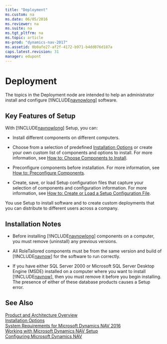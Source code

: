 ```yaml
---
title: "Deployment"
ms.custom: na
ms.date: 06/05/2016
ms.reviewer: na
ms.suite: na
ms.tgt_pltfrm: na
ms.topic: article
ms-prod: "dynamics-nav-2017"
ms.assetid: 0b0afe27-af2f-4172-b971-b4dd076d187a
caps.latest.revision: 31
manager: edupont
---
```

# Deployment
The topics in the Deployment node are intended to help an administrator install and configure [!INCLUDE[navnowlong](includes/navnowlong_md.md)] software.  
  
## Key Features of Setup  
 With [!INCLUDE[navnowlong](includes/navnowlong_md.md)] Setup, you can:  
  
-   Install different components on different computers.  
  
-   Choose from a selection of predefined [Installation Options](Installation-Options.md) or create your own custom list of components and options to install. For more information, see [How to: Choose Components to Install](How%20to:%20Choose%20Components%20to%20Install.md).  
  
-   Preconfigure components before installation. For more information, see [How to: Preconfigure Components](How%20to:%20Preconfigure%20Components.md).  
  
-   Create, save, or load Setup configuration files that capture your selection of components and configuration information. For more information, see [How to: Create or Load a Setup Configuration File](How%20to:%20Create%20or%20Load%20a%20Setup%20Configuration%20File.md).  
  
 You use Setup to install software and to create custom deployments that you can distribute to different users across a company.  
  
## Installation Notes  
  
-   Before installing [!INCLUDE[navnowlong](includes/navnowlong_md.md)] components on a computer, you must remove \(uninstall\) any previous versions.  
  
-   All RoleTailored components must be from the same version and build of [!INCLUDE[navnow](includes/navnow_md.md)] for the software to run correctly.  
  
-   If you have either SQL Server 2000 or Microsoft SQL Server Desktop Engine \(MSDE\) installed on a computer where you want to install [!INCLUDE[navnow](includes/navnow_md.md)], then you must remove it before you begin installing. The presence of either of these database products causes a Setup error.  
  
## See Also  
 [Product and Architecture Overview](Product-and-Architecture-Overview.md)   
 [Installation Options](Installation-Options.md)   
 [System Requirements for Microsoft Dynamics NAV 2016](System-Requirements-for-Microsoft-Dynamics-NAV-2016.md)   
 [Working with Microsoft Dynamics NAV Setup](Working-with-Microsoft-Dynamics-NAV-Setup.md)   
 [Configuring Microsoft Dynamics NAV](Configuring-Microsoft-Dynamics-NAV.md)
